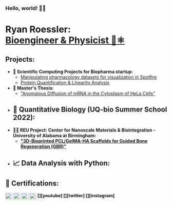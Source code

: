 ### Hello, world! 👋😃
<h1>Ryan Roessler:<br/><a href="https://www.linkedin.com/in/ryan-roessler/">Bioengineer & Physicist 🧬⚛️</a></h1>

<h2>Projects:</h2>

- <b>💊 Scientific Computing Projects for Biopharma startup:</b>
  - [Manipulating pharmacology datasets for visualization in Spotfire](https://github.com/RyanRoessler/-Data-Manipulation-for-Visualization-Plotting-in-Spotfire)
  - [Protein Quantification & Linearity Analysis](https://github.com/RyanRoessler/Protein-Quantification-Linearity-Analysis)
- <b>🧬 Master's Thesis:</b>
  - ["Anomalous Diffusion of mRNA in the Cytoplasm of HeLa Cells"](https://github.com/RyanRoessler/Bioengineering-MS-Thesis) <b>
- <b>🧫 Quantitative Biology (UQ-bio Summer School 2022):</b>
  - 
- <b>👨‍🔬 REU Project: Center for Nanoscale Materials & Biointegration - University of Alabama at Birmingham:</b>
  - ["3D-Bioprinted PCL/GelMA-HA Scaffolds for Guided Bone Regeneration (GBR)"](https://github.com/RyanRoessler/REU-Center-for-Nanoscale-Materials-Biointegration)
- <b>📈 Data Analysis with Python:</b>
  - 

<h2>📜 Certifications:</h2>

[<img align="left" alt="JoshMadakor | YouTube" width="22px" src="https://cdn.jsdelivr.net/npm/simple-icons@v3/icons/youtube.svg" />][youtube]
[<img align="left" alt="JoshMadakor | Twitter" width="22px" src="https://cdn.jsdelivr.net/npm/simple-icons@v3/icons/twitter.svg" />][twitter]
[<img align="left" alt="JoshMadakor | LinkedIn" width="22px" src="https://cdn.jsdelivr.net/npm/simple-icons@v3/icons/linkedin.svg" />][linkedin]
[<img align="left" alt="JoshMadakor | Instagram" width="22px" src="https://cdn.jsdelivr.net/npm/simple-icons@v3/icons/instagram.svg" />][instagram]

[linkedin]: https://www.linkedin.com/in/ryan-roessler/
<!--
**RyanRoessler/RyanRoessler** is a ✨ _special_ ✨ repository because its `README.md` (this file) appears on your GitHub profile.

Here are some ideas to get you started:

- 🔭 I’m currently working on ...
- 🌱 I’m currently learning ...
- 👯 I’m looking to collaborate on ...
- 🤔 I’m looking for help with ...
- 💬 Ask me about ...
- 📫 How to reach me: ...
- 😄 Pronouns: ...
- ⚡ Fun fact: ...
-->
